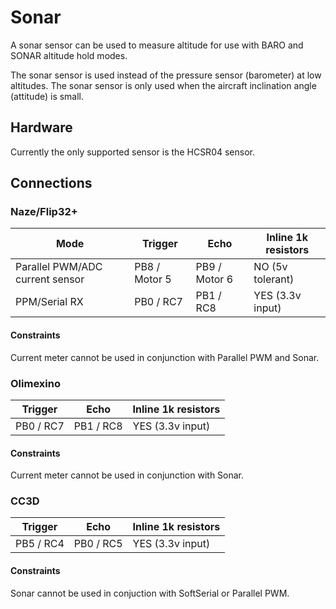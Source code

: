 # Sonar

A sonar sensor can be used to measure altitude for use with BARO and SONAR altitude
hold modes.

The sonar sensor is used instead of the pressure sensor (barometer) at low altitudes.
The sonar sensor is only used when the aircraft inclination angle (attitude) is small.

## Hardware

Currently the only supported sensor is the HCSR04 sensor.

## Connections

### Naze/Flip32+

| Mode                            | Trigger       | Echo          | Inline 1k resistors |
| ------------------------------- | ------------- | ------------- | ------------------- |
| Parallel PWM/ADC current sensor | PB8 / Motor 5 | PB9 / Motor 6 | NO (5v tolerant)    |
| PPM/Serial RX                   | PB0 / RC7     | PB1 / RC8     | YES (3.3v input)    |

#### Constraints

Current meter cannot be used in conjunction with Parallel PWM and Sonar.

### Olimexino

| Trigger       | Echo          | Inline 1k resistors |
| ------------- | ------------- | ------------------- |
| PB0 / RC7     | PB1 / RC8     | YES (3.3v input)    |

#### Constraints

Current meter cannot be used in conjunction with Sonar.

### CC3D

| Trigger       | Echo          | Inline 1k resistors |
| ------------- | ------------- | ------------------- |
| PB5 / RC4     | PB0 / RC5     | YES (3.3v input)    |

#### Constraints

Sonar cannot be used in conjuction with SoftSerial or Parallel PWM.
